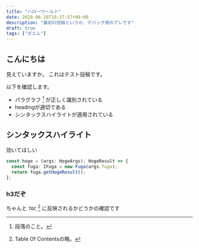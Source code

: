 ```yaml
---
title: "ハローワールド"
date: 2020-06-28T18:37:57+09:00
description: "最初の投稿というか、デバッグ用のアレです"
draft: true
tags: ["ポエム"]
---
```


## こんにちは

見えていますか。
これはテスト投稿です。

以下を確認します。

* パラグラフ [^paragraph] が正しく識別されている
* headingが適切である
* シンタックスハイライトが適用されている

## シンタックスハイライト

効いてほしい

```typescript:hoge.ts
const hoge = (args: HogeArgs): HogeResult => {
  const fuga: IFuga = new Fuga(args.fuga);
  return fuga.getHogeResult();
};
```

### h3だぞ

ちゃんと `TOC` [^TOC] に反映されるかどうかの確認です


[^paragraph]: 段落のこと。
[^TOC]: Table Of Contentsの略。
